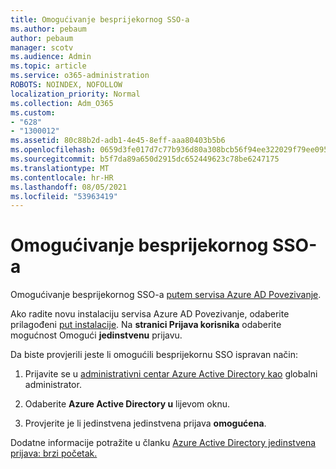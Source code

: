 ```yaml
---
title: Omogućivanje besprijekornog SSO-a
ms.author: pebaum
author: pebaum
manager: scotv
ms.audience: Admin
ms.topic: article
ms.service: o365-administration
ROBOTS: NOINDEX, NOFOLLOW
localization_priority: Normal
ms.collection: Adm_O365
ms.custom:
- "628"
- "1300012"
ms.assetid: 80c88b2d-adb1-4e45-8eff-aaa80403b5b6
ms.openlocfilehash: 0659d3fe017d7c77b936d80a308bcb56f94ee322029f79ee095ebeec0b8ea7c1
ms.sourcegitcommit: b5f7da89a650d2915dc652449623c78be6247175
ms.translationtype: MT
ms.contentlocale: hr-HR
ms.lasthandoff: 08/05/2021
ms.locfileid: "53963419"
---
```

# <a name="how-to-enable-seamless-sso"></a>Omogućivanje besprijekornog SSO-a

Omogućivanje besprijekornog SSO-a [putem servisa Azure AD Povezivanje](https://docs.microsoft.com/azure/active-directory/connect/active-directory-aadconnect).
  
Ako radite novu instalaciju servisa Azure AD Povezivanje, odaberite prilagođeni [put instalacije](https://docs.microsoft.com/azure/active-directory/connect/active-directory-aadconnect-get-started-custom). Na **stranici Prijava korisnika** odaberite mogućnost Omogući **jedinstvenu** prijavu.
  
Da biste provjerili jeste li omogućili besprijekornu SSO ispravan način:
  
1. Prijavite se u [administrativni centar Azure Active Directory kao](https://aad.portal.azure.com) globalni administrator.

2. Odaberite **Azure Active Directory u** lijevom oknu.

3. Provjerite je li jedinstvena jedinstvena prijava **omogućena**.

Dodatne informacije potražite u članku [Azure Active Directory jedinstvena prijava: brzi početak.](https://docs.microsoft.com/azure/active-directory/connect/active-directory-aadconnect-sso-quick-start)
  
